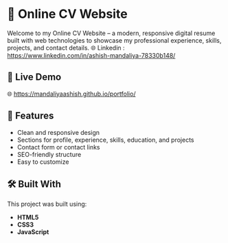 # 💼 Online CV Website

Welcome to my Online CV Website – a modern, responsive digital resume built with web technologies to showcase my professional experience, skills, projects, and contact details.
🌐 Linkedin : https://www.linkedin.com/in/ashish-mandaliya-78330b148/


## 🚀 Live Demo

🌐 https://mandaliyaashish.github.io/portfolio/

## 📌 Features

- Clean and responsive design
- Sections for profile, experience, skills, education, and projects
- Contact form or contact links
- SEO-friendly structure
- Easy to customize

## 🛠️ Built With

This project was built using:

- **HTML5**
- **CSS3**
- **JavaScript**
